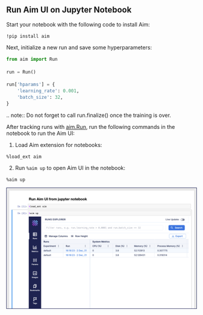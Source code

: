 ## Run Aim UI on Jupyter Notebook

Start your notebook with the following code to install Aim:

```jupyter
!pip install aim
```

Next, initialize a new run and save some hyperparameters:

```python
from aim import Run

run = Run()

run['hparams'] = {
    'learning_rate': 0.001,
    'batch_size': 32,
}
```

.. note::
    Do not forget to call run.finalize() once the training is over.

After tracking runs with [aim.Run](../concepts/SDK_basics.html#create-a-run),
run the following commands in the notebook to run the Aim UI:

1. Load Aim extension for notebooks:

```jupyter
%load_ext aim
```

2. Run `%aim up` to open Aim UI in the notebook:

```jupyter
%aim up
```

<img style="border: 1px solid #1d2253" src="../_static/images/guides/integrations/jupyter/image.png" />
